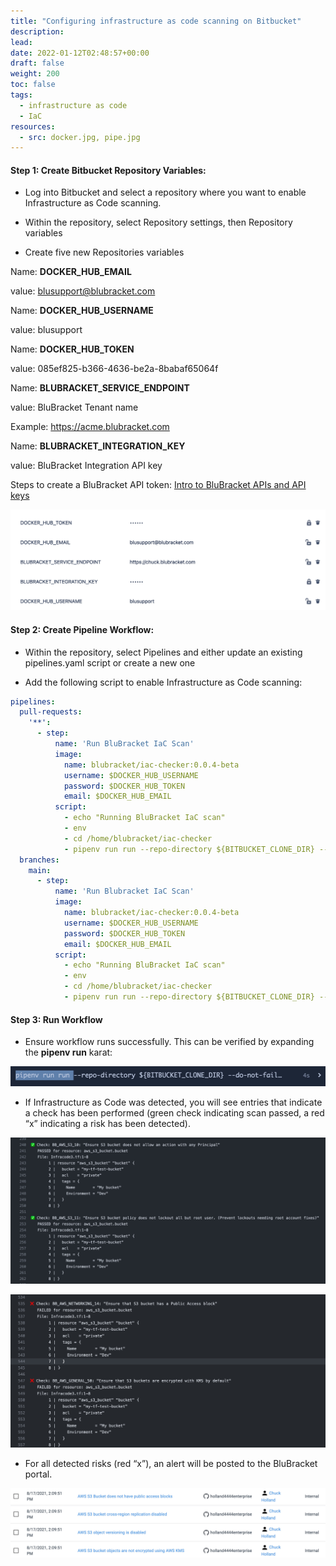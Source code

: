 ```yaml
---
title: "Configuring infrastructure as code scanning on Bitbucket"
description: 
lead: 
date: 2022-01-12T02:48:57+00:00
draft: false
weight: 200
toc: false
tags:
  - infrastructure as code
  - IaC
resources:
  - src: docker.jpg, pipe.jpg
---
```


#### Step 1: Create Bitbucket Repository Variables:

* Log into Bitbucket and select a repository where you want to enable Infrastructure as Code scanning.

* Within the repository, select Repository settings, then Repository variables

* Create five new Repositories variables

Name: **DOCKER_HUB_EMAIL**

value: blusupport@blubracket.com

Name: **DOCKER_HUB_USERNAME**

value: blusupport

Name: **DOCKER_HUB_TOKEN**

value: 085ef825-b366-4636-be2a-8babaf65064f

Name: **BLUBRACKET_SERVICE_ENDPOINT**

value: BluBracket Tenant name

Example: https://acme.blubracket.com

Name: **BLUBRACKET_INTEGRATION_KEY**

value: BluBracket Integration API key

Steps to create a BluBracket API token:
[Intro to BluBracket APIs and API keys](/api/intro-auth-keys/)

![docker](docker.jpg)

#### Step 2: Create Pipeline Workflow:

* Within the repository, select Pipelines and either update an existing pipelines.yaml script or create a new one

* Add the following script to enable Infrastructure as Code scanning:

```yaml
pipelines:
  pull-requests:
    '**':
      - step:
          name: 'Run BluBracket IaC Scan'
          image:
            name: blubracket/iac-checker:0.0.4-beta
            username: $DOCKER_HUB_USERNAME
            password: $DOCKER_HUB_TOKEN
            email: $DOCKER_HUB_EMAIL
          script:
            - echo "Running BluBracket IaC scan"
            - env
            - cd /home/blubracket/iac-checker
            - pipenv run run --repo-directory ${BITBUCKET_CLONE_DIR} --source-branch ${BITBUCKET_BRANCH} -target-branch ${BITBUCKET_PR_DESTINATION_BRANCH} --do-not-fail-on-misconfigurations
  branches:
    main:
      - step:
          name: 'Run Blubracket IaC Scan'
          image:
            name: blubracket/iac-checker:0.0.4-beta
            username: $DOCKER_HUB_USERNAME
            password: $DOCKER_HUB_TOKEN
            email: $DOCKER_HUB_EMAIL
          script:
            - echo "Running BluBracket IaC scan"
            - env
            - cd /home/blubracket/iac-checker
            - pipenv run run --repo-directory ${BITBUCKET_CLONE_DIR} --do-not-fail-on-misconfigurations --source-branch ${BITBUCKET_BRANCH}
```

#### Step 3: Run Workflow

* Ensure workflow runs successfully.   This can be verified by expanding the **pipenv run**  karat:

![pipe](pipe.jpg)

* If Infrastructure as Code was detected, you will see entries that indicate a check has been performed (green check indicating scan passed, a red “x” indicating a risk has been detected).

![checker1](checker1.jpg)

![checker2](checker2.jpg)

* For all detected risks (red “x”), an alert will be posted to the BluBracket portal.

![checker3](checker3.jpg)
